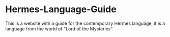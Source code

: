 # Hermes-Language-Guide
This is a website with a guide for the contemporary Hermes language, it is a language from the world of "Lord of the Mysteries". 
